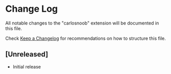 # Change Log

All notable changes to the "carlosnoob" extension will be documented in this file.

Check [Keep a Changelog](http://keepachangelog.com/) for recommendations on how to structure this file.

## [Unreleased]

- Initial release
